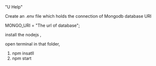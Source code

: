 "U Help" 


Create an .env file which holds the connection of Mongodb database URl


MONGO_URI = "The url of database";



install the nodejs ,

open terminal in that folder, 

1. npm insatll 
2. npm start 
